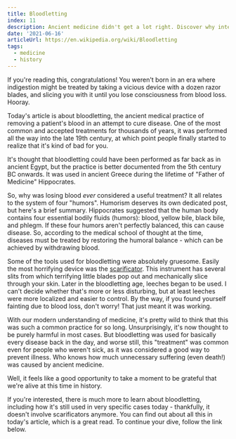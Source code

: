 ```yaml
---
title: Bloodletting
index: 11
description: Ancient medicine didn't get a lot right. Discover why intentional bleeding was considered effective against disease. 
date: '2021-06-16'
articleUrl: https://en.wikipedia.org/wiki/Bloodletting
tags:
  - medicine
  - history
---
```


If you're reading this, congratulations! You weren't born in an era where indigestion might be treated by taking a vicious device with a dozen razor blades, and slicing you with it until you lose consciousness from blood loss. Hooray.

Today's article is about bloodletting, the ancient medical practice of removing a patient's blood in an attempt to cure disease. One of the most common and accepted treatments for thousands of years, it was performed all the way into the late 19th century, at which point people finally started to realize that it's kind of bad for you.

It's thought that bloodletting could have been performed as far back as in ancient Egypt, but the practice is better documented from the 5th century BC onwards. It was used in ancient Greece during the lifetime of "Father of Medicine" Hippocrates.

So, why was losing blood *ever* considered a useful treatment? It all relates to the system of four "humors". Humorism deserves its own dedicated post, but here's a brief summary. Hippocrates suggested that the human body contains four essential bodily fluids (humors): blood, yellow bile, black bile, and phlegm. If these four humors aren't perfectly balanced, this can cause disease. So, according to the medical school of thought at the time, diseases must be treated by restoring the humoral balance - which can be achieved by withdrawing blood.

Some of the tools used for bloodletting were absolutely gruesome. Easily the most horrifying device was the [scarificator](https://www.youtube.com/watch?v=-Ial9GE8fVM). This instrument has several slits from which terrifying little blades pop out and mechanically slice through your skin. Later in the bloodletting age, leeches began to be used. I can't decide whether that's more or less disturbing, but at least leeches were more localized and easier to control. By the way, if you found yourself fainting due to blood loss, don't worry! That just meant it was working.

With our modern understanding of medicine, it's pretty wild to think that this was such a common practice for so long. Unsurprisingly, it's now thought to be purely harmful in most cases. But bloodletting was used for basically every disease back in the day, and worse still, this "treatment" was common even for people who weren't sick, as it was considered a good way to prevent illness. Who knows how much unnecessary suffering (even death!) was caused by ancient medicine.

Well, it feels like a good opportunity to take a moment to be grateful that we're alive at this time in history. 

If you're interested, there is much more to learn about bloodletting, including how it's still used in very specific cases today - thankfully, it doesn't involve scarificators anymore. You can find out about all this in today's article, which is a great read. To continue your dive, follow the link below. 